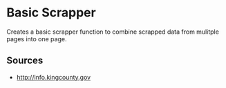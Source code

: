 # Basic Scrapper
Creates a basic scrapper function to combine scrapped data from mulitple pages into one page.

## Sources
- http://info.kingcounty.gov